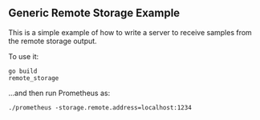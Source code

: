 ## Generic Remote Storage Example

This is a simple example of how to write a server to
receive samples from the remote storage output.

To use it:

```
go build
remote_storage
```

...and then run Prometheus as:

```
./prometheus -storage.remote.address=localhost:1234
```
